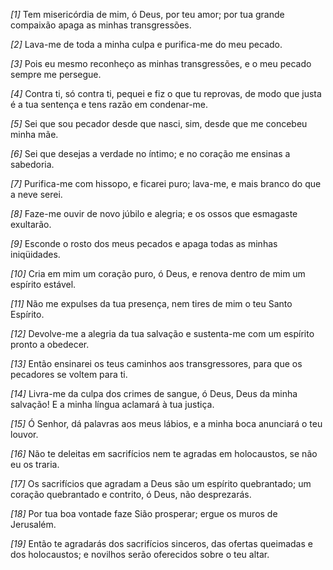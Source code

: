 *[1]* Tem misericórdia de mim, ó Deus, por teu amor; por tua grande compaixão apaga as minhas transgressões.

*[2]* Lava-me de toda a minha culpa e purifica-me do meu pecado.

*[3]* Pois eu mesmo reconheço as minhas transgressões, e o meu pecado sempre me persegue.

*[4]* Contra ti, só contra ti, pequei e fiz o que tu reprovas, de modo que justa é a tua sentença e tens razão em condenar-me.

*[5]* Sei que sou pecador desde que nasci, sim, desde que me concebeu minha mãe.

*[6]* Sei que desejas a verdade no íntimo; e no coração me ensinas a sabedoria.

*[7]* Purifica-me com hissopo, e ficarei puro; lava-me, e mais branco do que a neve serei.

*[8]* Faze-me ouvir de novo júbilo e alegria; e os ossos que esmagaste exultarão.

*[9]* Esconde o rosto dos meus pecados e apaga todas as minhas iniqüidades.

*[10]* Cria em mim um coração puro, ó Deus, e renova dentro de mim um espírito estável.

*[11]* Não me expulses da tua presença, nem tires de mim o teu Santo Espírito.

*[12]* Devolve-me a alegria da tua salvação e sustenta-me com um espírito pronto a obedecer.

*[13]* Então ensinarei os teus caminhos aos transgressores, para que os pecadores se voltem para ti.

*[14]* Livra-me da culpa dos crimes de sangue, ó Deus, Deus da minha salvação! E a minha língua aclamará à tua justiça.

*[15]* Ó Senhor, dá palavras aos meus lábios, e a minha boca anunciará o teu louvor.

*[16]* Não te deleitas em sacrifícios nem te agradas em holocaustos, se não eu os traria.

*[17]* Os sacrifícios que agradam a Deus são um espírito quebrantado; um coração quebrantado e contrito, ó Deus, não desprezarás.

*[18]* Por tua boa vontade faze Sião prosperar; ergue os muros de Jerusalém.

*[19]* Então te agradarás dos sacrifícios sinceros, das ofertas queimadas e dos holocaustos; e novilhos serão oferecidos sobre o teu altar.

